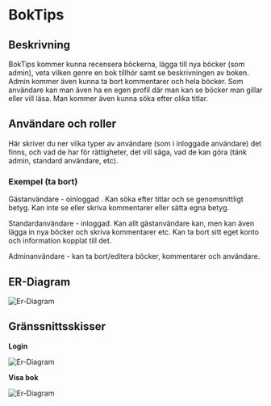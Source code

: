 # BokTips

## Beskrivning

BokTips kommer kunna recensera böckerna, lägga till nya böcker (som admin), veta vilken genre en bok tillhör samt se beskrivningen av boken. Admin kommer även kunna ta bort kommentarer och hela böcker. Som användare kan man även ha en egen profil där man kan se böcker man gillar eller vill läsa. Man kommer även kunna söka efter olika titlar.


## Användare och roller

Här skriver du ner vilka typer av användare (som i inloggade användare) det finns, och vad de har för rättigheter, det vill säga, vad de kan göra (tänk admin, standard användare, etc).

### Exempel (ta bort)

Gästanvändare - oinloggad
. Kan söka efter titlar och se genomsnittligt betyg. Kan inte se eller skriva kommentarer eller sätta egna betyg.

Standardanvändare - inloggad. Kan allt gästanvändare kan, men kan även lägga in nya böcker och skriva kommentarer etc. Kan ta bort sitt eget konto och information kopplat till det.

Adminanvändare - kan ta bort/editera böcker, kommentarer och användare.

## ER-Diagram

![Er-Diagram](./er_diagram.png?raw=true "ER-diagram")

## Gränssnittsskisser

**Login**

![Er-Diagram](./ui_login.png?raw=true "ER-diagram")

**Visa bok**

![Er-Diagram](./ui_show_book.png?raw=true "ER-diagram")

